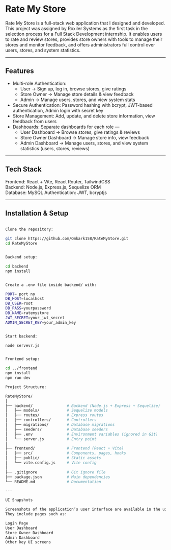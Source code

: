 # Rate My Store

Rate My Store is a full-stack web application that I designed and developed.
This project was assigned by Roxiler Systems as the first task in the selection process for a Full Stack Development internship.
It enables users to rate and review stores, provides store owners with tools to manage their stores and monitor feedback, and offers administrators full control over users, stores, and system statistics.

---

## Features
- Multi-role Authentication:  
  - User → Sign up, log in, browse stores, give ratings 
  - Store Owner → Manage store details & view feedback  
  - Admin → Manage users, stores, and view system stats  
- Secure Authentication: Password hashing with bcrypt, JWT-based authentication, Admin login with secret key  
- Store Management: Add, update, and delete store information, view feedback from users  
- Dashboards: Separate dashboards for each role —  
  - User Dashboard → Browse stores, give ratings & reviews  
  - Store Owner Dashboard → Manage store info, view feedback  
  - Admin Dashboard → Manage users, stores, and view system statistics (users, stores, reviews)  

---

## Tech Stack
Frontend: React + Vite, React Router, TailwindCSS  
Backend: Node.js, Express.js, Sequelize ORM  
Database: MySQL 
Authentication: JWT, bcryptjs  

---

## Installation & Setup
```bash

Clone the repository:

git clone https://github.com/Omkark158/RateMyStore.git
cd RateMyStore


Backend setup:

cd backend
npm install


Create a .env file inside backend/ with:

PORT= port no
DB_HOST=localhost
DB_USER=root
DB_PASS=yourpassword
DB_NAME=ratemystore
JWT_SECRET=your_jwt_secret
ADMIN_SECRET_KEY=your_admin_key


Start backend:

node servevr.js 


Frontend setup:

cd ../frontend
npm install
npm run dev

Project Structure:

RateMyStore/
│
├── backend/               # Backend (Node.js + Express + Sequelize)
│   ├── models/            # Sequelize models
│   ├── routes/            # Express routes
│   ├── controllers/       # Controllers
│   ├── migrations/        # Database migrations
│   ├── seeders/           # Database seeders
│   ├── .env               # Environment variables (ignored in Git)
│   └── server.js          # Entry point
│
├── frontend/              # Frontend (React + Vite)
│   ├── src/               # Components, pages, hooks
│   ├── public/            # Static assets
│   └── vite.config.js     # Vite config
│
├── .gitignore             # Git ignore file
├── package.json           # Main dependencies
└── README.md              # Documentation

---

UI Snapshots

Screenshots of the application’s user interface are available in the ui-snapshots/ folder.
They include pages such as:

Login Page
User Dashboard
Store Owner Dashboard
Admin Dashboard
Other key UI screens







